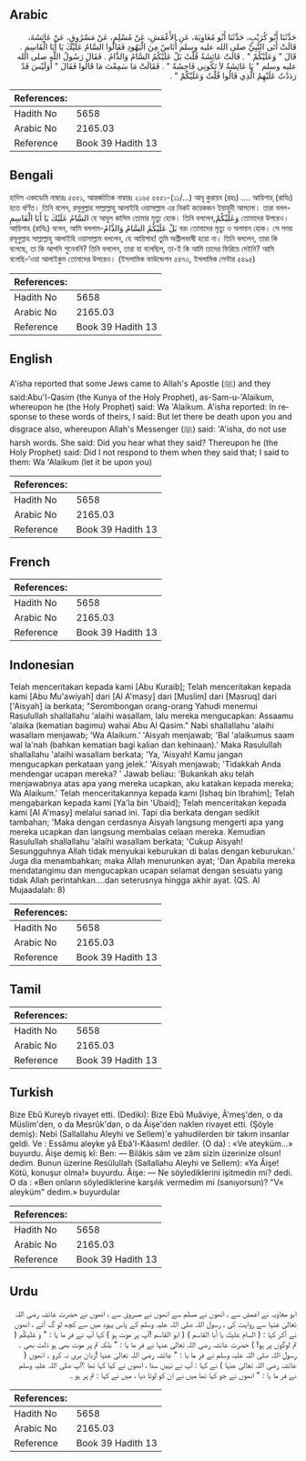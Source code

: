 ## Arabic


<div dir="rtl" lang="ar" style={{fontSize:'larger',backgroundColor:'#f8f9fa',padding:20}}>
حَدَّثَنَا أَبُو كُرَيْبٍ، حَدَّثَنَا أَبُو مُعَاوِيَةَ، عَنِ الأَعْمَشِ، عَنْ مُسْلِمٍ، عَنْ مَسْرُوقٍ، عَنْ عَائِشَةَ، قَالَتْ أَتَى النَّبِيَّ صلى الله عليه وسلم أُنَاسٌ مِنَ الْيَهُودِ فَقَالُوا السَّامُ عَلَيْكَ يَا أَبَا الْقَاسِمِ ‏.‏ قَالَ ‏"‏ وَعَلَيْكُمْ ‏"‏ ‏.‏ قَالَتْ عَائِشَةُ قُلْتُ بَلْ عَلَيْكُمُ السَّامُ وَالذَّامُ ‏.‏ فَقَالَ رَسُولُ اللَّهِ صلى الله عليه وسلم ‏"‏ يَا عَائِشَةُ لاَ تَكُونِي فَاحِشَةً ‏"‏ ‏.‏ فَقَالَتْ مَا سَمِعْتَ مَا قَالُوا فَقَالَ ‏"‏ أَوَلَيْسَ قَدْ رَدَدْتُ عَلَيْهِمُ الَّذِي قَالُوا قُلْتُ وَعَلَيْكُمْ ‏"‏ ‏.‏
</div>
<div style={{backgroundColor:'#f8f9fa',padding:20, marginBottom: 10}}><table> <thead> <tr> <th>References:</th> <th></th> </tr> </thead> <tbody><tr><td>Hadith No</td><td>5658</td></tr><tr><td>Arabic No</td><td>2165.03</td></tr><tr><td>Reference</td><td>Book 39 Hadith 13</td></tr></tbody></table></div>

## Bengali


<div dir="ltr" lang="bn" style={{fontSize:'larger',backgroundColor:'#f8f9fa',padding:20}}>
হাদিস একাডেমি নাম্বারঃ ৫৫৫১, আন্তর্জাতিক নাম্বারঃ ২১৬৫ ৫৫৫১-(১১/...) আবূ কুরায়ব (রহঃ) .... আয়িশাহ্ (রাযিঃ) হতে বর্ণিত। তিনি বলেন, রসূলুল্লাহ সাল্লাল্লাহু আলাইহি ওয়াসাল্লাম এর নিকট কয়েকজন ইয়াহুদী আসলো। তারা বলল-السَّامُ عَلَيْكَ يَا أَبَا الْقَاسِمِ হে আবূল কাসিম তোমার মৃত্যু হোক। তিনি বললেন,وَعَلَيْكُمْ তোমাদের উপরেও। আয়িশাহ (রাযিঃ) বলেন, আমি বললাম-بَلْ عَلَيْكُمُ السَّامُ وَالذَّامُ বরং তোমাদের মৃত্যু ও অপমান হোক। সে সময় রসূলুল্লাহ সাল্লাল্লাহু আলাইহি ওয়াসাল্লাম বললেন, হে আয়িশাহ! তুমি অশ্লীলভাষী হয়ো না। তিনি বললেন, তারা কি বলেছে, তা কি আপনি শুনেননি? তিনি বললেন, তারা যা বলেছিল, তা-ই কি আমি তাদের ফিরিয়ে দেইনি? আমি বলেছি-‘ওয়া আলাইকুম তোমাদের উপরেও। (ইসলামিক ফাউন্ডেশন ৫৪৭৩, ইসলামিক সেন্টার ৫৪৯৫)
</div>
<div style={{backgroundColor:'#f8f9fa',padding:20, marginBottom: 10}}><table> <thead> <tr> <th>References:</th> <th></th> </tr> </thead> <tbody><tr><td>Hadith No</td><td>5658</td></tr><tr><td>Arabic No</td><td>2165.03</td></tr><tr><td>Reference</td><td>Book 39 Hadith 13</td></tr></tbody></table></div>

## English


<div dir="ltr" lang="en" style={{fontSize:'larger',backgroundColor:'#f8f9fa',padding:20}}>
A'isha reported that some Jews came to Allah's Apostle (ﷺ) and they said:Abu'l-Qasim (the Kunya of the Holy Prophet), as-Sam-u-'Alaikum, whereupon he (the Holy Prophet) said: Wa 'Alaikum. A'isha reported: In response to these words of theirs, I said: But let there be death upon you and disgrace also, whereupon Allah's Messenger (ﷺ) said: 'A'isha, do not use harsh words. She said: Did you hear what they said? Thereupon he (the Holy Prophet) said: Did I not respond to them when they said that; I said to them: Wa 'Alaikum (let it be upon you)
</div>
<div style={{backgroundColor:'#f8f9fa',padding:20, marginBottom: 10}}><table> <thead> <tr> <th>References:</th> <th></th> </tr> </thead> <tbody><tr><td>Hadith No</td><td>5658</td></tr><tr><td>Arabic No</td><td>2165.03</td></tr><tr><td>Reference</td><td>Book 39 Hadith 13</td></tr></tbody></table></div>

## French


<div dir="ltr" lang="fr" style={{fontSize:'larger',backgroundColor:'#f8f9fa',padding:20}}>

</div>
<div style={{backgroundColor:'#f8f9fa',padding:20, marginBottom: 10}}><table> <thead> <tr> <th>References:</th> <th></th> </tr> </thead> <tbody><tr><td>Hadith No</td><td>5658</td></tr><tr><td>Arabic No</td><td>2165.03</td></tr><tr><td>Reference</td><td>Book 39 Hadith 13</td></tr></tbody></table></div>

## Indonesian


<div dir="ltr" lang="id" style={{fontSize:'larger',backgroundColor:'#f8f9fa',padding:20}}>
Telah menceritakan kepada kami [Abu Kuraib]; Telah menceritakan kepada kami [Abu Mu'awiyah] dari [Al A'masy] dari [Muslim] dari [Masruq] dari ['Aisyah] ia berkata; "Serombongan orang-orang Yahudi menemui Rasulullah shallallahu 'alaihi wasallam, lalu mereka mengucapkan: Assaamu 'alaika (kematian bagimu) wahai Abu Al Qasim." Nabi shallallahu 'alaihi wasallam menjawab; 'Wa Alaikum.' 'Aisyah menjawab; 'Bal 'alaikumus saam wal la'nah (bahkan kematian bagi kalian dan kehinaan).' Maka Rasulullah shallallahu 'alaihi wasallam berkata; 'Ya, 'Aisyah! Kamu jangan mengucapkan perkataan yang jelek.' 'Aisyah menjawab; 'Tidakkah Anda mendengar ucapan mereka? ' Jawab beliau: 'Bukankah aku telah menjawabnya atas apa yang mereka ucapkan, aku katakan kepada mereka; Wa Alaikum.' Telah menceritakannya kepada kami [Ishaq bin Ibrahim]; Telah mengabarkan kepada kami [Ya'la bin 'Ubaid]; Telah menceritakan kepada kami [Al A'masy] melalui sanad ini. Tapi dia berkata dengan sedikit tambahan; 'Maka dengan cerdasnya Aisyah langsung mengerti apa yang mereka ucapkan dan langsung membalas celaan mereka. Kemudian Rasulullah shallallahu 'alaihi wasallam berkata; 'Cukup Aisyah! Sesungguhnya Allah tidak menyukai keburukan di balas dengan keburukan.' Juga dia menambahkan; maka Allah menurunkan ayat; 'Dan Apabila mereka mendatangimu dan mengucapkan ucapan selamat dengan sesuatu yang tidak Allah perintahkan….dan seterusnya hingga akhir ayat. (QS. Al Mujaadalah: 8)
</div>
<div style={{backgroundColor:'#f8f9fa',padding:20, marginBottom: 10}}><table> <thead> <tr> <th>References:</th> <th></th> </tr> </thead> <tbody><tr><td>Hadith No</td><td>5658</td></tr><tr><td>Arabic No</td><td>2165.03</td></tr><tr><td>Reference</td><td>Book 39 Hadith 13</td></tr></tbody></table></div>

## Tamil


<div dir="ltr" lang="ta" style={{fontSize:'larger',backgroundColor:'#f8f9fa',padding:20}}>

</div>
<div style={{backgroundColor:'#f8f9fa',padding:20, marginBottom: 10}}><table> <thead> <tr> <th>References:</th> <th></th> </tr> </thead> <tbody><tr><td>Hadith No</td><td>5658</td></tr><tr><td>Arabic No</td><td>2165.03</td></tr><tr><td>Reference</td><td>Book 39 Hadith 13</td></tr></tbody></table></div>

## Turkish


<div dir="ltr" lang="tr" style={{fontSize:'larger',backgroundColor:'#f8f9fa',padding:20}}>
Bize Ebû Kureyb rivayet etti. (Dediki): Bize Ebû Muâviye, Â'meş'den, o da Müslim'den, o da Mesrûk'dan, o da Âişe'den naklen rivayet etti. (Şöyle demiş): Nebi (Sallallahu Aleyhi ve Sellem)'e yahudilerden bir takım insanlar geldi. Ve : Essâmu aleyke yâ Ebâ'l-Kâasım! dediler. (O da) : «Ve ateyküm...» buyurdu. Âişe demiş kî: Ben: — Bilâkis sâm ve zâm sizin üzerinize olsun! dedim. Bunun üzerine Resûlullah (Sallallahu Aleyhi ve Sellem): «Ya Âişe! Kötü, konuşur olma!» buyurdu. Âişe: — Ne söylediklerini işitmedin mi? dedi. O da : «Ben onların söylediklerine karşılık vermedim mi (sanıyorsun)? "V« aleyküm" dedim.» buyurdular
</div>
<div style={{backgroundColor:'#f8f9fa',padding:20, marginBottom: 10}}><table> <thead> <tr> <th>References:</th> <th></th> </tr> </thead> <tbody><tr><td>Hadith No</td><td>5658</td></tr><tr><td>Arabic No</td><td>2165.03</td></tr><tr><td>Reference</td><td>Book 39 Hadith 13</td></tr></tbody></table></div>

## Urdu


<div dir="rtl" lang="ur" style={{fontSize:'larger',backgroundColor:'#f8f9fa',padding:20}}>
ابو معاویہ نے اعمش سے ، انھوں نے مسلم سے انھوں نے مسروق سے ، انھوں نے حضرت عائشہ رضی اللہ تعالیٰ عنہا سے روایت کی ، رسول اللہ صلی اللہ علیہ وسلم کے پاس یہود میں سے کچھ لو گ آئے ، انھوں نے آکر کہا : ( السام عليك يا أبا القاسم ) ( ابو القاسم !آپ پر موت ہو ) کہا آپ نے فر ما یا : " وَ عَلَيكُم ( تم لوگوں پر ہو! ) حضرت عائشہ رضی اللہ تعالیٰ عنہا نے فر ما یا : " بلکہ تم پر موت بھی ہو ذلت بھی ۔ رسول اللہ صلی اللہ علیہ وسلم نے فر ما یا : " عائشہ رضی اللہ تعالیٰ عنہا !زبان بری نہ کرو ۔ انھوں ( عائشہ رضی اللہ تعالیٰ عنہا ) نے کہا : آپ نے نہیں سنا ، انھوں نے کیا کہا تھا ؟آپ صلی اللہ علیہ وسلم نے فر ما یا : " انھوں نے جو کہا تھا میں نے ان کو لوٹا دیا ، میں نے کہا : تم پر ہو ۔
</div>
<div style={{backgroundColor:'#f8f9fa',padding:20, marginBottom: 10}}><table> <thead> <tr> <th>References:</th> <th></th> </tr> </thead> <tbody><tr><td>Hadith No</td><td>5658</td></tr><tr><td>Arabic No</td><td>2165.03</td></tr><tr><td>Reference</td><td>Book 39 Hadith 13</td></tr></tbody></table></div>